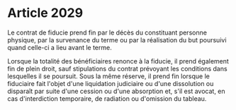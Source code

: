 # Article 2029

<p>Le contrat de fiducie prend fin par le décès du constituant personne physique, par la survenance du terme ou par la réalisation du but poursuivi quand celle-ci a lieu avant le terme.</p><p>Lorsque la totalité des bénéficiaires renonce à la fiducie, il prend également fin de plein droit, sauf stipulations du contrat prévoyant les conditions dans lesquelles il se poursuit. Sous la même réserve, il prend fin lorsque le fiduciaire fait l'objet d'une liquidation judiciaire ou d'une dissolution ou disparaît par suite d'une cession ou d'une absorption et, s'il est avocat, en cas d'interdiction temporaire, de radiation ou d'omission du tableau.</p>